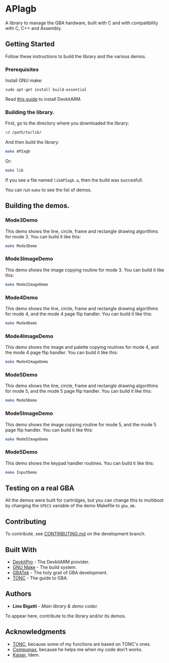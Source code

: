 # APIagb

A library to manage the GBA hardware, built with C and with compatibility with C, C++ and Assembly.

## Getting Started

Follow these instructions to build the library and the various demos.

### Prerequisites

Install GNU make:

```
sudo apt-get install build-essential
```

Read [this guide](https://devkitpro.org/wiki/Getting_Started) to install DevkitARM.

### Building the library.

First, go to the directory where you downloaded the library:

```bash
cd /path/to/lib/
```

And then build the library:

```bash
make APIagb
```
Or:
```bash
make lib
```

If you see a file named `libAPIagb.a`, then the build was succesfull.

You can run `make` to see the list of demos.

## Building the demos.

### Mode3Demo

This demo shows the line, circle, frame and rectangle drawing algorithms for mode 3. You can build it like this:

```bash
make Mode3Demo
```

### Mode3ImageDemo

This demo shows the image copying routine for mode 3. You can build it like this:

```bash
make Mode3ImageDemo
```

### Mode4Demo

This demo shows the line, circle, frame and rectangle drawing algorithms for mode 4, and the mode 4 page flip handler. You can build it like this:

```bash
make Mode4Demo
```

### Mode4ImageDemo

This demo shows the image and palette copying routines for mode 4, and the mode 4 page flip handler. You can build it like this:

```bash
make Mode4ImageDemo
```

### Mode5Demo

This demo shows the line, circle, frame and rectangle drawing algorithms for mode 5, and the mode 5 page flip handler. You can build it like this:

```bash
make Mode5Demo
```

### Mode5ImageDemo

This demo shows the image copying routine for mode 5, and the mode 5 page flip handler. You can build it like this:

```bash
make Mode5ImageDemo
```

### Mode5Demo

This demo shows the keypad handler routines. You can build it like this:

```bash
make InputDemo
```

## Testing on a real GBA

All the demos were built for cartridges, but you can change this to multiboot by changing the `SPECS` variable of the demo Makefile to `gba_mb`.

## Contributing

To contribute, see [CONTRIBUTING.md](https://github.com/LinoBigatti/APIagb-dev/blob/developement/CONTRIBUTING.md) on the development branch.

## Built With

* [DevkitPro](https://github.com/devkitPro) - The DevkitARM provider.
* [GNU Make](https://www.gnu.org/software/make/) - The build system.
* [GBATek](https://problemkaputt.de/gbatek.htm) - The holy grail of GBA development.
* [TONC](https://www.coranac.com/tonc/text/toc.htm) - The guide to GBA.

## Authors

* **Lino Bigatti** - *Main library & demo coder.*

To appear here, contribute to the library and/or its demos.

## Acknowledgments

* [TONC](https://www.coranac.com/tonc/text/toc.htm), because some of my functions are based on TONC's ones.
* [Compumax](https://github.com/CompuMaxx), because he helps me when my code don't works.
* [Kaiser](https://github.com/kaisermg5), Idem.
